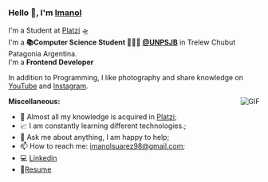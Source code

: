 
### Hello 👋, I'm [Imanol](https://github.com/FranciscoImanolSuarez)
I'm a Student at [Platzi](https//platzi.com) 🛸 </br>
I'm a **📚Computer Science Student  👨🏽‍💼 [@UNPSJB](http://www.ing.unp.edu.ar/)** in Trelew Chubut Patagonia Argentina.</br>
I'm a **Frontend Developer**

In addition to Programming, I like photography and share knowledge on [YouTube](https://www.youtube.com/channel/UCertEEQ8ghoqx16Og_B27Zg/featured?view_as=subscriber) and [Instagram](https://www.instagram.com/inl_ab/).

  <img align="right" alt="GIF" src="https://media1.tenor.com/images/1c6140897565e34a4e98f618e220dc0d/tenor.gif?itemid=9358372" />
  
**Miscellaneous:**
- 🤔 Almost all my knowledge is acquired in [Platzi](https://www.platzi.com/@Fsuarez);
- 📈 I am constantly learning different technologies.;
- 💬 Ask me about anything, I am happy to help;
- 📫 How to reach me: <imanolsuarez98@gmail.com>;
- 💻 [Linkedin](https://www.linkedin.com/in/francisco-suarez/)
- 📝[Resume](https://drive.google.com/file/d/1D47JTtFQ3HE_Yh4iK76jCxwnOBwGH9FH/view?usp=sharing)
